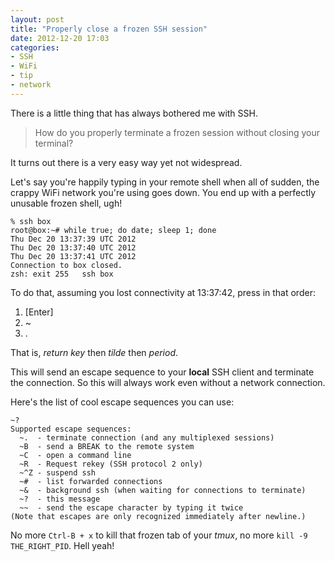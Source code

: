 ```yaml
---
layout: post
title: "Properly close a frozen SSH session"
date: 2012-12-20 17:03
categories:
- SSH
- WiFi
- tip
- network
---
```


There is a little thing that has always bothered me with SSH.

> How do you properly terminate a frozen session without closing your terminal?

It turns out there is a very easy way yet not widespread.

Let's say you're happily typing in your remote shell when all of sudden, the crappy WiFi network you're using goes down.
You end up with a perfectly unusable frozen shell, ugh!

    % ssh box
    root@box:~# while true; do date; sleep 1; done
    Thu Dec 20 13:37:39 UTC 2012
    Thu Dec 20 13:37:40 UTC 2012
    Thu Dec 20 13:37:41 UTC 2012
    Connection to box closed.
    zsh: exit 255   ssh box

To do that, assuming you lost connectivity at 13:37:42, press in that order:

1. [Enter]
1. ~
1. .

That is, _return key_ then _tilde_ then _period_.

This will send an escape sequence to your **local** SSH client and terminate the connection.
So this will always work even without a network connection.

Here's the list of cool escape sequences you can use:

    ~?
    Supported escape sequences:
      ~.  - terminate connection (and any multiplexed sessions)
      ~B  - send a BREAK to the remote system
      ~C  - open a command line
      ~R  - Request rekey (SSH protocol 2 only)
      ~^Z - suspend ssh
      ~#  - list forwarded connections
      ~&  - background ssh (when waiting for connections to terminate)
      ~?  - this message
      ~~  - send the escape character by typing it twice
    (Note that escapes are only recognized immediately after newline.)

No more `Ctrl-B + x` to kill that frozen tab of your _tmux_, no more `kill -9 THE_RIGHT_PID`.
Hell yeah!
